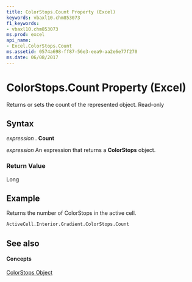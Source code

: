```yaml
---
title: ColorStops.Count Property (Excel)
keywords: vbaxl10.chm853073
f1_keywords:
- vbaxl10.chm853073
ms.prod: excel
api_name:
- Excel.ColorStops.Count
ms.assetid: 0574a698-ff87-56e3-eea9-aa2e6e77f270
ms.date: 06/08/2017
---
```



# ColorStops.Count Property (Excel)

Returns or sets the count of the represented object. Read-only


## Syntax

 _expression_ . **Count**

 _expression_ An expression that returns a **ColorStops** object.


### Return Value

Long


## Example

Returns the number of ColorStops in the active cell.


```vb
ActiveCell.Interior.Gradient.ColorStops.Count
```


## See also


#### Concepts


[ColorStops Object](Excel.ColorStops.md)

